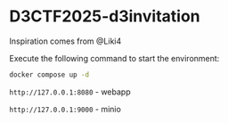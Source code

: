 # D3CTF2025-d3invitation
Inspiration comes from @Liki4



Execute the following command to start the environment:

```sh
docker compose up -d
```



`http://127.0.0.1:8080` - webapp

`http://127.0.0.1:9000` - minio
